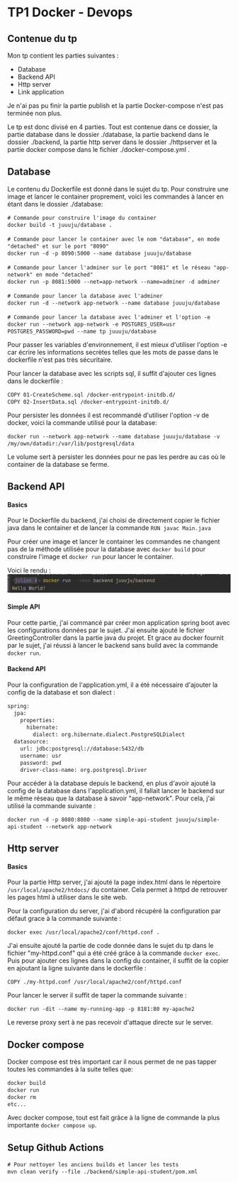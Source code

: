 # TP1  Docker - Devops
## Contenue du tp
Mon tp contient les parties suivantes :
- Database
- Backend API
- Http server
- Link application

Je n'ai pas pu finir la partie publish et la partie Docker-compose n'est pas terminée non plus.

Le tp est donc divisé en 4 parties. Tout est contenue dans ce dossier, la partie database dans le dossier ./database, la partie backend dans le dossier ./backend, la partie http server dans le dossier ./httpserver et la partie docker compose dans le fichier ./docker-compose.yml .

## Database
Le contenu du Dockerfile est donné dans le sujet du tp. Pour construire une image et lancer le container proprement, voici les commandes à lancer en étant dans le dossier ./database:

``` 
# Commande pour construire l'image du container
docker build -t juuuju/database .

# Commande pour lancer le container avec le nom "database", en mode "detached" et sur le port "8090"
docker run -d -p 8090:5000 --name database juuuju/database

# Commande pour lancer l'adminer sur le port "8081" et le réseau "app-network" en mode "detached"
docker run -p 8081:5000 --net=app-network --name=adminer -d adminer

# Commande pour lancer la database avec l'adminer
docker run -d --network app-network --name database juuuju/database

# Commande pour lancer la database avec l'adminer et l'option -e
docker run --network app-network -e POSTGRES_USER=usr POSTGRES_PASSWORD=pwd --name tp juuuju/database
```

Pour passer les variables d'environnement, il est mieux d'utiliser l'option -e car écrire les informations secrètes telles que les mots de passe dans le dockerfile n'est pas très sécuritaire.

Pour lancer la database avec les scripts sql, il suffit d'ajouter ces lignes dans le dockerfile :

```
COPY 01-CreateScheme.sql /docker-entrypoint-initdb.d/
COPY 02-InsertData.sql /docker-entrypoint-initdb.d/
```

Pour persister les données il est recommandé d'utiliser l'option -v de docker, voici la commande utilisé pour la database:

```
docker run --network app-network --name database juuuju/database -v /my/own/datadir:/var/lib/postgresql/data
```

Le volume sert à persister les données pour ne pas les perdre au cas où le container de la database se ferme.

## Backend API

#### Basics

Pour le Dockerfile du backend, j'ai choisi de directement copier le fichier java dans le container et de lancer la commande ``RUN javac Main.java``

Pour créer une image et lancer le container les commandes ne changent pas de la méthode utilisée pour la database avec ``docker build`` pour construire l'image et ``docker run`` pour lancer le container.

Voici le rendu :![img.png](img.png)


#### Simple API

Pour cette partie, j'ai commancé par créer mon application spring boot avec les configurations données par le sujet.
J'ai ensuite ajouté le fichier GreetingController dans la partie java du projet.
Et grace au docker fournit par le sujet, j'ai réussi à lancer le backend sans build avec la commande ``docker run``.

#### Backend API

Pour la configuration de l'application.yml, il a été nécessaire d'ajouter la config de la database et son dialect :
```
spring:
  jpa:
    properties:
      hibernate:
        dialect: org.hibernate.dialect.PostgreSQLDialect
  datasource:
    url: jdbc:postgresql://database:5432/db
    username: usr
    password: pwd
    driver-class-name: org.postgresql.Driver
```

Pour accéder à la database depuis le backend, en plus d'avoir ajouté la config de la database dans l'application.yml, il fallait lancer le backend sur le même réseau que la database à savoir "app-network".
Pour cela, j'ai utilisé la commande suivante :

```
docker run -d -p 8080:8080 --name simple-api-student juuuju/simple-api-student --network app-network
```

## Http server

#### Basics

Pour la partie Http server, j'ai ajouté la page index.html dans le répertoire ``/usr/local/apache2/htdocs/`` du container.
Cela permet à httpd de retrouver les pages html à utiliser dans le site web.

Pour la configuration du server, j'ai d'abord récupéré la configuration par défaut grace à la commande suivante :
```
docker exec /usr/local/apache2/conf/httpd.conf .
``` 

J'ai ensuite ajouté la partie de code donnée dans le sujet du tp dans le fichier "my-httpd.conf" qui a été créé grâce à la commande ``docker exec``.
Puis pour ajouter ces lignes dans la config du container, il suffit de la copier en ajoutant la ligne suivante dans le dockerfile :
```
COPY ./my-httpd.conf /usr/local/apache2/conf/httpd.conf
```

Pour lancer le server il suffit de taper la commande suivante :
```
docker run -dit --name my-running-app -p 8181:80 my-apache2
```

Le reverse proxy sert à ne pas recevoir d'attaque directe sur le server.

## Docker compose

Docker compose est très important car il nous permet de ne pas tapper toutes les commandes à la suite telles que:
```
docker build
docker run
docker rm
etc...
```

Avec docker compose, tout est fait grâce à la ligne de commande la plus importante ``docker compose up``.

## Setup Github Actions

```
# Pour nettoyer les anciens builds et lancer les tests
mvn clean verify --file ./backend/simple-api-student/pom.xml
```